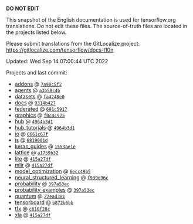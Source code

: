 __DO NOT EDIT__

This snapshot of the English documentation is used for tensorflow.org
translations. Do not edit these files. The source-of-truth files are located in
the projects listed below.

Please submit translations from the GitLocalize project: https://gitlocalize.com/tensorflow/docs-l10n

Updated: Wed Sep 14 07:00:44 UTC 2022

Projects and last commit:

- [addons](https://github.com/tensorflow/addons/tree/master/docs) @ <a href='https://github.com/tensorflow/addons/commit/7a98c5f2f940784b7480d736051be65040ed5fca'><code>7a98c5f2</code></a>
- [agents](https://github.com/tensorflow/agents/tree/master/docs) @ <a href='https://github.com/tensorflow/agents/commit/a3b58c4b0d8466582c99835ee3ac60abb95d3ea3'><code>a3b58c4b</code></a>
- [datasets](https://github.com/tensorflow/datasets/tree/master/docs) @ <a href='https://github.com/tensorflow/datasets/commit/fa4248e0f95adcede3d16112cd196736ada910c8'><code>fa4248e0</code></a>
- [docs](https://github.com/tensorflow/docs/tree/master/site/en) @ <a href='https://github.com/tensorflow/docs/commit/9314b4274d8188a05b29201983626c597e72c91d'><code>9314b427</code></a>
- [federated](https://github.com/tensorflow/federated/tree/main/docs) @ <a href='https://github.com/tensorflow/federated/commit/691c5917df9aee0d9601fd93c94542d485d6bafc'><code>691c5917</code></a>
- [graphics](https://github.com/tensorflow/graphics/tree/master/tensorflow_graphics/g3doc) @ <a href='https://github.com/tensorflow/graphics/commit/f0c4c9256c9b1a6a5337762d763e4910631c65c4'><code>f0c4c925</code></a>
- [hub](https://github.com/tensorflow/hub/tree/master/docs) @ <a href='https://github.com/tensorflow/hub/commit/4964b3d1e96b77170befe05dec527863036e7c23'><code>4964b3d1</code></a>
- [hub_tutorials](https://github.com/tensorflow/hub/tree/master/examples/colab) @ <a href='https://github.com/tensorflow/hub/commit/4964b3d1e96b77170befe05dec527863036e7c23'><code>4964b3d1</code></a>
- [io](https://github.com/tensorflow/io/tree/master/docs) @ <a href='https://github.com/tensorflow/io/commit/0661c67f8e7f9e33aca9179afbadee71dd48171c'><code>0661c67f</code></a>
- [js](https://github.com/tensorflow/tfjs-website/tree/master/docs) @ <a href='https://github.com/tensorflow/tfjs-website/commit/6819001d8e60adcca15455ea965b76ec3ec98025'><code>6819001d</code></a>
- [keras_guides](https://github.com/tensorflow/docs/tree/snapshot-keras/site/en/guide/keras) @ <a href='https://github.com/tensorflow/docs/commit/1553ae1e4a149be71703e2ee60173b3d1e0e8c00'><code>1553ae1e</code></a>
- [lattice](https://github.com/tensorflow/lattice/tree/master/docs) @ <a href='https://github.com/tensorflow/lattice/commit/a1759b3243131cafca37d46b1977362dec8abee3'><code>a1759b32</code></a>
- [lite](https://github.com/tensorflow/tensorflow/tree/master/tensorflow/lite/g3doc) @ <a href='https://github.com/tensorflow/tensorflow/commit/415a27dfc9c7912b900bbb516b80f3c78e25fade'><code>415a27df</code></a>
- [mlir](https://github.com/tensorflow/tensorflow/tree/master/tensorflow/compiler/mlir/g3doc) @ <a href='https://github.com/tensorflow/tensorflow/commit/415a27dfc9c7912b900bbb516b80f3c78e25fade'><code>415a27df</code></a>
- [model_optimization](https://github.com/tensorflow/model-optimization/tree/master/tensorflow_model_optimization/g3doc) @ <a href='https://github.com/tensorflow/model-optimization/commit/6ecc49b5f80e87461bf9224d1e30add172fbad83'><code>6ecc49b5</code></a>
- [neural_structured_learning](https://github.com/tensorflow/neural-structured-learning/tree/master/g3doc) @ <a href='https://github.com/tensorflow/neural-structured-learning/commit/f939e96ca723ca00ef47e1d4bfc034e363c46d10'><code>f939e96c</code></a>
- [probability](https://github.com/tensorflow/probability/tree/main/tensorflow_probability/g3doc) @ <a href='https://github.com/tensorflow/probability/commit/397a53ecd3942b80a24af9f6016a22598dbab888'><code>397a53ec</code></a>
- [probability_examples](https://github.com/tensorflow/probability/tree/main/tensorflow_probability/examples/jupyter_notebooks) @ <a href='https://github.com/tensorflow/probability/commit/397a53ecd3942b80a24af9f6016a22598dbab888'><code>397a53ec</code></a>
- [quantum](https://github.com/tensorflow/quantum/tree/master/docs) @ <a href='https://github.com/tensorflow/quantum/commit/22ead381acb6446d11b4be17e03d8a57fe59a429'><code>22ead381</code></a>
- [tensorboard](https://github.com/tensorflow/tensorboard/tree/master/docs) @ <a href='https://github.com/tensorflow/tensorboard/commit/b872b6bbae9005682839ebd08082fbe428a79ac6'><code>b872b6bb</code></a>
- [tfx](https://github.com/tensorflow/tfx/tree/master/docs) @ <a href='https://github.com/tensorflow/tfx/commit/c610f28c0fd5aad1fe40bcc56693a77566c125ed'><code>c610f28c</code></a>
- [xla](https://github.com/tensorflow/tensorflow/tree/master/tensorflow/compiler/xla/g3doc) @ <a href='https://github.com/tensorflow/tensorflow/commit/415a27dfc9c7912b900bbb516b80f3c78e25fade'><code>415a27df</code></a>

